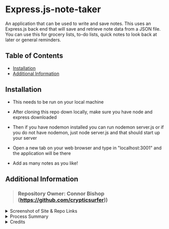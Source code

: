 # Express.js-note-taker
An application that can be used to write and save notes. This uses an Express.js back end that will save and retrieve note data from a JSON file. You can use this for grocery lists, to-do lists, quick notes to look back at later or general reminders.

## Table of Contents
* [Installation](#installation)
* [Additional Information](#additional-information)

## Installation
- This needs to be run on your local machine

- After cloning this repo down locally, make sure you have node and express downloaded

- Then if you have nodemon installed you can run nodemon server.js or if you do not have nodemon, just node server.js and that should start up your server 

- Open a new tab on your web browser and type in "localhost:3001" and the application will be there

- Add as many notes as you like!


## Additional Information

> ### Repository Owner: Connor Bishop (https://github.com/crypticsurfer)) 

<details>
<summary> Screenshot of Site & Repo Links </summary>

Railway Link: expressjs-note-taker-production.up.railway.app

Home page
![Note taker home](https://github.com/crypticsurfer/Express.js-note-taker/assets/130003418/2c52319e-5b74-4985-826c-3a2d491471d8)


After you click on a saved note
![saved notes](https://github.com/crypticsurfer/Express.js-note-taker/assets/130003418/2cc0f1f0-5fea-4441-a0c5-eec043aaff11)


</details>

<details>
<summary> Process Summary </summary>

Downloaded starter code

Spent time researching Express and re-watching class zoom links

Set up routes and files in a way that made sense to me

Looked up docs on UUID for unique ids

Updated README & Deployed site

</details>

<details>
<summary> Credits </summary>

These are the websites I used including the starter code repo

https://github.com/coding-boot-camp/miniature-eureka

https://expressjs.com/en/guide/routing.html
